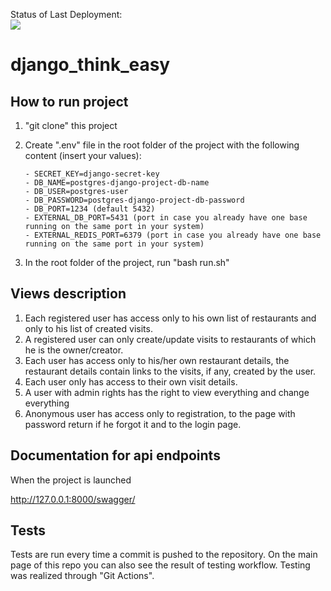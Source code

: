 Status of Last Deployment:<br>
<img src="https://github.com/kaskad737/django_think_easy/actions/workflows/django.yml/badge.svg?branch=master">
<br>

# django_think_easy

## How to run project

1. "git clone" this project
2. Create ".env" file in the root folder of the project with the following content (insert your values):

    ```text
    - SECRET_KEY=django-secret-key
    - DB_NAME=postgres-django-project-db-name
    - DB_USER=postgres-user
    - DB_PASSWORD=postgres-django-project-db-password
    - DB_PORT=1234 (default 5432)
    - EXTERNAL_DB_PORT=5431 (port in case you already have one base running on the same port in your system)
    - EXTERNAL_REDIS_PORT=6379 (port in case you already have one base running on the same port in your system)
    ```

3. In the root folder of the project, run "bash run.sh"

## Views description

1. Each registered user has access only to his own list of restaurants and only to his list of created visits.
2. A registered user can only create/update visits to restaurants of which he is the owner/creator.
3. Each user has access only to his/her own restaurant details, the restaurant details contain links to the visits, if any, created by the user.
4. Each user only has access to their own visit details.
5. A user with admin rights has the right to view everything and change everything
6. Anonymous user has access only to registration, to the page with password return if he forgot it and to the login page.

## Documentation for api endpoints

When the project is launched

<http://127.0.0.1:8000/swagger/>

## Tests

Tests are run every time a commit is pushed to the repository. On the main page of this repo you can also see the result of testing workflow. Testing was realized through "Git Actions".
